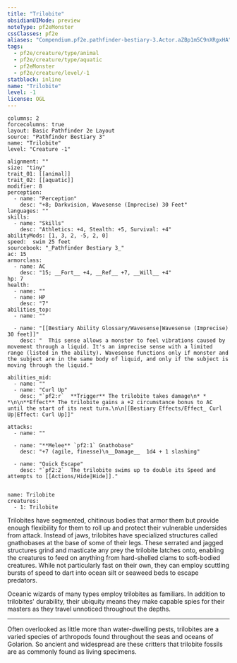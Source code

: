 ```yaml
---
title: "Trilobite"
obsidianUIMode: preview
noteType: pf2eMonster
cssClasses: pf2e
aliases: "Compendium.pf2e.pathfinder-bestiary-3.Actor.aZBp1m5C9nXRgxHA" 
tags:
  - pf2e/creature/type/animal
  - pf2e/creature/type/aquatic
  - pf2eMonster
  - pf2e/creature/level/-1
statblock: inline
name: "Trilobite"
level: -1
license: OGL
---
```


```statblock
columns: 2
forcecolumns: true
layout: Basic Pathfinder 2e Layout
source: "Pathfinder Bestiary 3"
name: "Trilobite"
level: "Creature -1"

alignment: ""
size: "tiny"
trait_01: [[animal]]
trait_02: [[aquatic]]
modifier: 8
perception:
  - name: "Perception"
    desc: "+8; Darkvision, Wavesense (Imprecise) 30 Feet"
languages: ""
skills:
  - name: "Skills"
    desc: "Athletics: +4, Stealth: +5, Survival: +4"
abilityMods: [1, 3, 2, -5, 2, 0]
speed:  swim 25 feet
sourcebook: "_Pathfinder Bestiary 3_"
ac: 15
armorclass:
  - name: AC
    desc: "15; __Fort__ +4, __Ref__ +7, __Will__ +4"
hp: 7
health:
  - name: ""
  - name: HP
    desc: "7"
abilities_top:
  - name: ""

  - name: "[[Bestiary Ability Glossary/Wavesense|Wavesense (Imprecise) 30 feet]]"
    desc: "  This sense allows a monster to feel vibrations caused by movement through a liquid. It's an imprecise sense with a limited range (listed in the ability). Wavesense functions only if monster and the subject are in the same body of liquid, and only if the subject is moving through the liquid."

abilities_mid:
  - name: ""
  - name: "Curl Up"
    desc: "`pf2:r`  **Trigger** The trilobite takes damage\n* * *\n\n**Effect** The trilobite gains a +2 circumstance bonus to AC until the start of its next turn.\n\n[[Bestiary Effects/Effect_ Curl Up|Effect: Curl Up]]"

attacks:
  - name: ""

  - name: "**Melee** `pf2:1` Gnathobase"
    desc: "+7 (agile, finesse)\n__Damage__  1d4 + 1 slashing"

  - name: "Quick Escape"
    desc: "`pf2:2`  The trilobite swims up to double its Speed and attempts to [[Actions/Hide|Hide]]."
 
```

```encounter-table
name: Trilobite
creatures:
  - 1: Trilobite
```



Trilobites have segmented, chitinous bodies that armor them but provide enough flexibility for them to roll up and protect their vulnerable undersides from attack. Instead of jaws, trilobites have specialized structures called gnathobases at the base of some of their legs. These serrated and jagged structures grind and masticate any prey the trilobite latches onto, enabling the creatures to feed on anything from hard-shelled clams to soft-bodied creatures. While not particularly fast on their own, they can employ scuttling bursts of speed to dart into ocean silt or seaweed beds to escape predators.

Oceanic wizards of many types employ trilobites as familiars. In addition to trilobites' durability, their ubiquity means they make capable spies for their masters as they travel unnoticed throughout the depths.

* * *

Often overlooked as little more than water-dwelling pests, trilobites are a varied species of arthropods found throughout the seas and oceans of Golarion. So ancient and widespread are these critters that trilobite fossils are as commonly found as living specimens.
